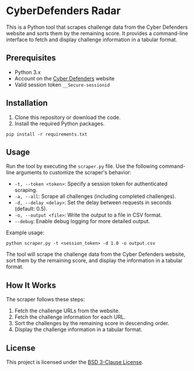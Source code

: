 # CyberDefenders Radar

This is a Python tool that scrapes challenge data from the Cyber Defenders website and sorts them by the remaining score. It provides a command-line interface to fetch and display challenge information in a tabular format.

## Prerequisites

- Python 3.x
- Account on the [Cyber Defenders](https://cyberdefenders.org/) website
- Valid session token `__Secure-sessionid`

## Installation

1. Clone this repository or download the code.
2. Install the required Python packages.
```shell
pip install -r requirements.txt
```

## Usage

Run the tool by executing the `scraper.py` file. Use the following command-line arguments to customize the scraper's behavior:

- `-t, --token <token>`: Specify a session token for authenticated scraping.
- `-a, --all`: Scrape all challenges (including completed challenges).
- `-d, --delay <delay>`: Set the delay between requests in seconds (default: 0.5).
- `-o, --output <file>`: Write the output to a file in CSV format.
- `--debug`: Enable debug logging for more detailed output.

Example usage:

```shell
python scraper.py -t <session_token> -d 1.0 -o output.csv
```

The tool will scrape the challenge data from the Cyber Defenders website, sort them by the remaining score, and display the information in a tabular format.

## How It Works

The scraper follows these steps:

1. Fetch the challenge URLs from the website.
2. Fetch the challenge information for each URL.
3. Sort the challenges by the remaining score in descending order.
4. Display the challenge information in a tabular format.

## License

This project is licensed under the [BSD 3-Clause License](LICENSE).
